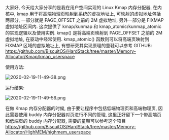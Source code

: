 

大家好, 今天给大家分享的是我在用户空间实现的 Linux Kmap 内存分配器, 在内核中, kmap 用于将高端物理页映射到系统的虚拟地址上, 可映射的虚拟地址包括两部分, 一部分就是 PAGE_OFFSET 之前的 2M 虚拟地址, 另外一部分是 FIXMAP 虚拟地址区间内. 这次提供了 kmap/kunmap 和 kmap_atomic/kunmap_atomic 的实现逻辑以及使用实例. kmap() 是将高端页映射到 PAGE_OFFSET 之前的 2M 虚拟地址, 在驱动中经常使用. kmap_atomic() 函数则可以将高端页映射到 FIXMAP 区域的虚拟地址上, 有想研究其实现原理的童鞋可以参考 GITHUB: https://github.com/BiscuitOS/HardStack/tree/master/Memory-Allocator/Kmap/kmap_userspace

使用方法:

![2020-02-19-11-49-38.png](./images/2020-02-19-11-49-38.png)

运行结果:

![2020-02-19-11-49-56.png](./images/2020-02-19-11-49-56.png)

在做 Kmap 内存分配器的时候, 由于要让程序中包括低端物理页和高端物理页, 因此需要使用 buddy 内存分配器对页进行不同的管理, 这里正好留下一个带高端页和低端页的 buddy 内存分配器, 需要的童鞋可以参考这个项目 https://github.com/BiscuitOS/HardStack/tree/master/Memory-Allocator/HighMEM/highmem_userspace